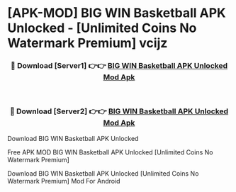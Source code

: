 # [APK-MOD] BIG WIN Basketball APK Unlocked - [Unlimited Coins No Watermark Premium] vcijz



<div align="center">
<h3>🔴 Download [Server1] 👉👉 <a href="https://momento.my/?title=BIG_WIN_Basketball_APK_Unlocked">BIG WIN Basketball APK Unlocked Mod Apk</a></h3><br>

<h3>🔴 Download [Server2] 👉👉 <a href="https://momento.my/?title=BIG_WIN_Basketball_APK_Unlocked">BIG WIN Basketball APK Unlocked Mod Apk</a></h3>
</div>



Download BIG WIN Basketball APK Unlocked 

Free APK MOD BIG WIN Basketball APK Unlocked [Unlimited Coins No Watermark Premium]

Download BIG WIN Basketball APK Unlocked [Unlimited Coins No Watermark Premium] Mod For Android
